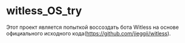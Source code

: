# witless_OS_try
Этот проект является попыткой воссоздать бота Witless на основе официального исходного кода(https://github.com/jieggii/witless).
